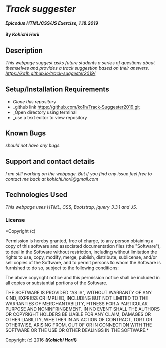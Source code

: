 # _Track suggester_

#### _Epicodus HTML/CSS/JS Exercise, 1.18.2019_

#### By _Kohichi Horii_

## Description

_This webpage suggest asks future students a series of questions about themselves and provides a track suggestion based on their answers. https://ko1h.github.io/track-suggester2019/_

## Setup/Installation Requirements

* _Clone this repository_
* _github link https://github.com/ko1h/Track-Suggester2019.git
* _Open directory using terminal
* _use a text editor to view repository

## Known Bugs

_should not have any bugs._

## Support and contact details

_I am still working on the webpage. But if you find any issue feel free to contact me back at kohichi.horii@gmail.com_

## Technologies Used

_This webpage uses HTML, CSS, Bootstrap, jquery 3.3.1 and JS._

### License

*Copyright (c) <year> <copyright holders>

Permission is hereby granted, free of charge, to any person obtaining a copy
of this software and associated documentation files (the "Software"), to deal
in the Software without restriction, including without limitation the rights
to use, copy, modify, merge, publish, distribute, sublicense, and/or sell
copies of the Software, and to permit persons to whom the Software is
furnished to do so, subject to the following conditions:

The above copyright notice and this permission notice shall be included in all
copies or substantial portions of the Software.

THE SOFTWARE IS PROVIDED "AS IS", WITHOUT WARRANTY OF ANY KIND, EXPRESS OR
IMPLIED, INCLUDING BUT NOT LIMITED TO THE WARRANTIES OF MERCHANTABILITY,
FITNESS FOR A PARTICULAR PURPOSE AND NONINFRINGEMENT. IN NO EVENT SHALL THE
AUTHORS OR COPYRIGHT HOLDERS BE LIABLE FOR ANY CLAIM, DAMAGES OR OTHER
LIABILITY, WHETHER IN AN ACTION OF CONTRACT, TORT OR OTHERWISE, ARISING FROM,
OUT OF OR IN CONNECTION WITH THE SOFTWARE OR THE USE OR OTHER DEALINGS IN THE
SOFTWARE.*

Copyright (c) 2016 **_{Kohichi Horii}_**

